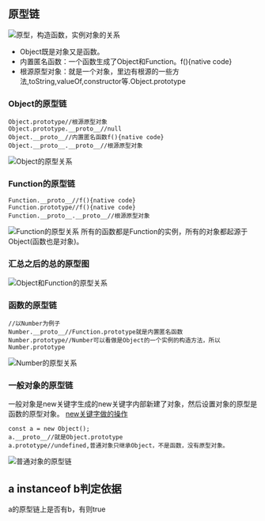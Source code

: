 ## 原型链
![原型，构造函数，实例对象的关系](https://image-1301623187.cos.ap-nanjing.myqcloud.com/javascript/prototype/prototype.png)

- Object既是对象又是函数。
- 内置匿名函数：一个函数生成了Object和Function。f(){native code}
- 根源原型对象：就是一个对象，里边有根源的一些方法,toString,valueOf,constructor等.Object.prototype

### Object的原型链
```
Object.prototype//根源原型对象
Object.prototype.__proto__//null
Object.__proto__//内置匿名函数f(){native code}
Object.__proto__.__proto__//根源原型对象
```
![Object的原型关系](https://image-1301623187.cos.ap-nanjing.myqcloud.com/javascript/prototype/Object.jpg)

### Function的原型链
```
Function.__proto__//f(){native code}
Function.prototype//f(){native code}
Function.__proto__.__proto__//根源原型对象
```
![Function的原型关系](https://image-1301623187.cos.ap-nanjing.myqcloud.com/javascript/prototype/Function.jpg)
所有的函数都是Function的实例，所有的对象都起源于Object(函数也是对象)。

### 汇总之后的总的原型图
![Object和Function的原型关系](https://image-1301623187.cos.ap-nanjing.myqcloud.com/javascript/prototype/ObjectAndFunction.jpg)

### 函数的原型链
```
//以Number为例子
Number.__proto__//Function.prototype就是内置匿名函数
Number.prototype//Number可以看做是Object的一个实例的构造方法，所以Number.prototype
```
![Number的原型关系](https://image-1301623187.cos.ap-nanjing.myqcloud.com/javascript/prototype/number.jpg)

### 一般对象的原型链
一般对象是new关键字生成的new关键字内部新建了对象，然后设置对象的原型是函数的原型对象。
[new关键字做的操作](https://blog.csdn.net/qq_41110700/article/details/115363634)
```
const a = new Object();
a.__proto__//就是Object.prototype
a.prototype//undefined,普通对象只继承Object，不是函数，没有原型对象。
```
![普通对象的原型链](https://image-1301623187.cos.ap-nanjing.myqcloud.com/%E6%99%AE%E9%80%9A%E5%AF%B9%E8%B1%A1.jpg)



## a instanceof b判定依据
a的原型链上是否有b，有则true